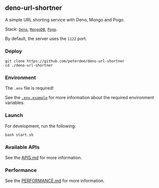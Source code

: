 ## deno-url-shortner

A simple URL shorting service with Deno, Mongo and Pogo.

Stack: [`Deno`](https://deno.land), [`MongoDB`](https://www.mongodb.com/), [`Pogo`](https://github.com/sholladay/pogo).

By default, the server uses the `1122` port.

### Deploy

```shell script
git clone https://github.com/peterdee/deno-url-shortner
cd ./deno-url-shortner
```

### Environment

The `.env` file is required!

See the [`.env.example`](.env.example) for more information about the required environment variables.

### Launch

For development, run the following:

```shell script
bash start.sh
```

### Available APIs

See the [APIS.md](APIS.md) for more information.

### Performance

See the [PERFORMANCE.md](PERFORMANCE.md) for more information.
